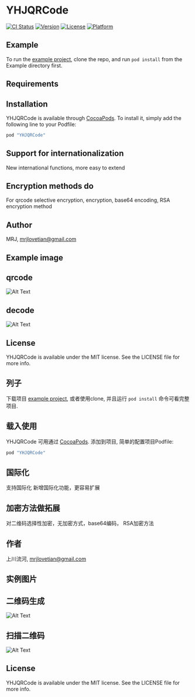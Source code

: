# YHJQRCode

[![CI Status](http://img.shields.io/travis/mrjyuhongjiang/YHJQRCode.svg?style=flat)](https://travis-ci.org/mrjyuhongjiang/YHJQRCode)
[![Version](https://img.shields.io/cocoapods/v/YHJQRCode.svg?style=flat)](http://cocoapods.org/pods/YHJQRCode)
[![License](https://img.shields.io/cocoapods/l/YHJQRCode.svg?style=flat)](http://cocoapods.org/pods/YHJQRCode)
[![Platform](https://img.shields.io/cocoapods/p/YHJQRCode.svg?style=flat)](http://cocoapods.org/pods/YHJQRCode)

## Example

To run the [example project](https://github.com/mrjlovetian/QRCODE), clone the repo, and run `pod install` from the Example directory first.

## Requirements

## Installation

YHJQRCode is available through [CocoaPods](http://cocoapods.org). To install
it, simply add the following line to your Podfile:

```ruby
pod "YHJQRCode"
```

## Support for internationalization
New international functions, more easy to extend

## Encryption methods do
For qrcode selective encryption, encryption, base64 encoding, RSA encryption method

## Author

MRJ, mrjlovetian@gmail.com

## Example image

## qrcode
![Alt Text](https://github.com/mrjlovetian/YHJARCode/blob/master/Example/YHJQRCode/IMG_0129.PNG)

## decode
![Alt Text](https://github.com/mrjlovetian/YHJARCode/blob/master/Example/YHJQRCode/IMG_0130.PNG)

## License

YHJQRCode is available under the MIT license. See the LICENSE file for more info.


## 列子

下载项目 [example project](https://github.com/mrjlovetian/QRCODE), 或者使用clone, 并且运行 `pod install` 命令可看完整项目.


## 载入使用

YHJQRCode 可用通过 [CocoaPods](http://cocoapods.org). 添加到项目, 简单的配置项目Podfile:

```ruby
pod "YHJQRCode"
```

## 国际化
支持国际化 新增国际化功能，更容易扩展

## 加密方法做拓展
对二维码选择性加密，无加密方式，base64编码， RSA加密方法

## 作者

上川流河, mrjlovetian@gmail.com

## 实例图片

## 二维码生成
![Alt Text](https://github.com/mrjlovetian/YHJARCode/blob/master/Example/YHJQRCode/IMG_0129.PNG)

## 扫描二维码
![Alt Text](https://github.com/mrjlovetian/YHJARCode/blob/master/Example/YHJQRCode/IMG_0130.PNG)

## License

YHJQRCode is available under the MIT license. See the LICENSE file for more info.

